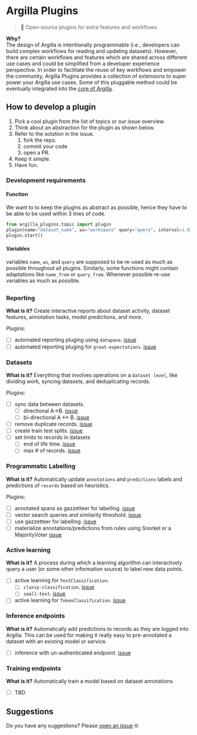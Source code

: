 # Argilla Plugins

> 🔌 Open-source plugins for extra features and workflows

**Why?**  
The design of Argilla is intentionally programmable (i.e., developers can build complex workflows for reading and updating datasets). However, there are certain workflows and features which are shared across different use cases and could be simplified from a developer experience perspective. In order to facilitate the reuse of key workflows and empower the community, Argilla Plugins provides a collection of extensions to super power your Argilla use cases.
Some of this pluggable method could be eventually integrated into the [core of Argilla](https://github.com/argilla-io/argilla).

## How to develop a plugin

1. Pick a cool plugin from the list of topics or our issue overview.
2. Think about an abstraction for the plugin as shown below.
3. Refer to the solution in the issue.
   1. fork the repo.
   2. commit your code
   3. open a PR.
4. Keep it simple.
5. Have fun.


### Development requirements

#### Function
We want to to keep the plugins as abstract as possible, hence they have to be able to be used within 3 lines of code.
```python
from argilla_plugins.topic import plugin
plugin(name="dataset_name", ws="workspace" query="query", interval=1.0)
plugin.start()
```

#### Variables
variables `name`, `ws`, and `query` are supposed to be re-used as much as possible throughout all plugins. Similarly, some functions might contain adaptations like `name_from` or `query_from`. Whenever possible re-use variables as much as possible.

##
### Reporting

**What is it?** 
Create interactive reports about dataset activity, dataset features, annotation tasks, model predictions, and more.

Plugins:
- [ ] automated reporting pluging using `datapane`. [issue](https://github.com/argilla-io/argilla-plugins/issues/1)
- [ ] automated reporting pluging for `great-expectations`. [issue](https://github.com/argilla-io/argilla-plugins/issues/2)

### Datasets

**What is it?** 
Everything that involves operations on a `dataset level`, like dividing work, syncing datasets, and deduplicating records.

Plugins:
- [ ] sync data between datasets. 
  - [ ] directional A->B. [issue](https://github.com/argilla-io/argilla-plugins/issues/3)
  - [ ] bi-directional A <-> B. [issue](https://github.com/argilla-io/argilla-plugins/issues/4)
- [ ] remove duplicate records. [issue](https://github.com/argilla-io/argilla-plugins/issues/5)
- [ ] create train test splits. [issue](https://github.com/argilla-io/argilla-plugins/issues/6)
- [ ] set limits to records in datasets
  - [ ] end of life time. [issue](https://github.com/argilla-io/argilla-plugins/issues/7)
  - [ ] max # of records. [issue](https://github.com/argilla-io/argilla-plugins/issues/8)

### Programmatic Labelling

**What is it?** 
Automatically update `annotations` and `predictions` labels and predictions of `records` based on heuristics.

Plugins:
- [ ] annotated spans as gazzetteer for labelling. [issue](https://github.com/argilla-io/argilla-plugins/issues/12)
- [ ] vector search queries and similarity threshold. [issue](https://github.com/argilla-io/argilla-plugins/issues/11)
- [ ] use gazzetteer for labelling. [issue](https://github.com/argilla-io/argilla-plugins/issues/9)
- [ ] materialize annotations/predictions from rules using Snorkel or a MajorityVoter [issue](https://github.com/argilla-io/argilla-plugins/issues/10)

### Active learning

**What is it?** 
A process during which a learning algorithm can interactively query a user (or some other information source) to label new data points.

- [ ] active learning for `TextClassification`.
  - [ ] `classy-classification`. [issue](https://github.com/argilla-io/argilla-plugins/issues/13)
  - [ ] `small-text`. [issue](https://github.com/argilla-io/argilla-plugins/issues/15)
- [ ] active learning for `TokenClassification`. [issue](https://github.com/argilla-io/argilla-plugins/issues/17)

### Inference endpoints
**What is it?** 
Automatically add predictions to records as they are logged into Argilla. This can be used for making it really easy to pre-annotated a dataset with an existing model or service.

- [ ] inference with un-authenticated endpoint. [issue](https://github.com/argilla-io/argilla-plugins/issues/16)

### Training endpoints
**What is it?** 
Automatically train a model based on dataset annotations.

- [ ] TBD

## Suggestions
Do you have any suggestions? Please [open an issue](https://github.com/argilla-io/argilla-plugins/issues/new/choose) 🤓
